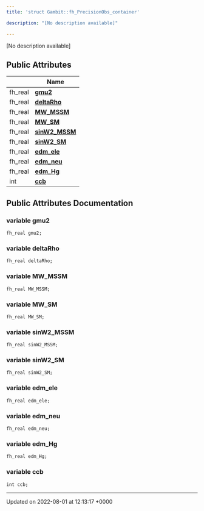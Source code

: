 ```yaml
---
title: 'struct Gambit::fh_PrecisionObs_container'

description: "[No description available]"

---
```









[No description available]

## Public Attributes

|                | Name           |
| -------------- | -------------- |
| fh_real | **[gmu2](/documentation/code/classes/structgambit_1_1fh__precisionobs__container/#variable-gmu2)**  |
| fh_real | **[deltaRho](/documentation/code/classes/structgambit_1_1fh__precisionobs__container/#variable-deltarho)**  |
| fh_real | **[MW_MSSM](/documentation/code/classes/structgambit_1_1fh__precisionobs__container/#variable-mw-mssm)**  |
| fh_real | **[MW_SM](/documentation/code/classes/structgambit_1_1fh__precisionobs__container/#variable-mw-sm)**  |
| fh_real | **[sinW2_MSSM](/documentation/code/classes/structgambit_1_1fh__precisionobs__container/#variable-sinw2-mssm)**  |
| fh_real | **[sinW2_SM](/documentation/code/classes/structgambit_1_1fh__precisionobs__container/#variable-sinw2-sm)**  |
| fh_real | **[edm_ele](/documentation/code/classes/structgambit_1_1fh__precisionobs__container/#variable-edm-ele)**  |
| fh_real | **[edm_neu](/documentation/code/classes/structgambit_1_1fh__precisionobs__container/#variable-edm-neu)**  |
| fh_real | **[edm_Hg](/documentation/code/classes/structgambit_1_1fh__precisionobs__container/#variable-edm-hg)**  |
| int | **[ccb](/documentation/code/classes/structgambit_1_1fh__precisionobs__container/#variable-ccb)**  |

## Public Attributes Documentation

### variable gmu2

```
fh_real gmu2;
```


### variable deltaRho

```
fh_real deltaRho;
```


### variable MW_MSSM

```
fh_real MW_MSSM;
```


### variable MW_SM

```
fh_real MW_SM;
```


### variable sinW2_MSSM

```
fh_real sinW2_MSSM;
```


### variable sinW2_SM

```
fh_real sinW2_SM;
```


### variable edm_ele

```
fh_real edm_ele;
```


### variable edm_neu

```
fh_real edm_neu;
```


### variable edm_Hg

```
fh_real edm_Hg;
```


### variable ccb

```
int ccb;
```


-------------------------------

Updated on 2022-08-01 at 12:13:17 +0000